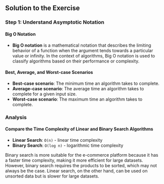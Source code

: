 ## Solution to the Exercise

### Step 1: Understand Asymptotic Notation

#### Big O Notation
- **Big O notation** is a mathematical notation that describes the limiting behavior of a function when the argument tends towards a particular value or infinity. In the context of algorithms, Big O notation is used to classify algorithms based on their performance or complexity.

#### Best, Average, and Worst-case Scenarios
- **Best-case scenario**: The minimum time an algorithm takes to complete.
- **Average-case scenario**: The average time an algorithm takes to complete for a given input size.
- **Worst-case scenario**: The maximum time an algorithm takes to complete.

### Analysis

#### Compare the Time Complexity of Linear and Binary Search Algorithms
- **Linear Search**: `O(n)` - linear time complexity
- **Binary Search**: `O(log n)` - logarithmic time complexity

Binary search is more suitable for the e-commerce platform because it has a faster time complexity, making it more efficient for large datasets. However, binary search requires the products to be sorted, which may not always be the case. Linear search, on the other hand, can be used on unsorted data but is slower for large datasets.
